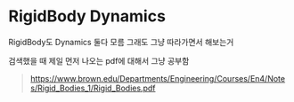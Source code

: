# RigidBody Dynamics

RigidBody도 Dynamics 둘다 모름
그래도 그냥 따라가면서 해보는거

검색했을 때 제일 먼저 나오는 pdf에 대해서 그냥 공부함

> https://www.brown.edu/Departments/Engineering/Courses/En4/Notes/Rigid_Bodies_1/Rigid_Bodies.pdf
